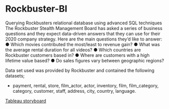 # Rockbuster-BI
Querying Rockbusters relational database using advanced SQL techniques
The Rockbuster Stealth Management Board has asked a series of business questions and
they expect data-driven answers that they can use for their 2020 company strategy. Here are
the main questions they’d like to answer:
● Which movies contributed the most/least to revenue gain?
● What was the average rental duration for all videos?
● Which countries are Rockbuster customers based in?
● Where are customers with a high lifetime value based?
● Do sales figures vary between geographic regions?

Data set used was provided by Rockbuster and contained the following datasets;
- payment, rental, store, film_actor, actor, inventory, film, film_category, category, customer, staff, address, city, country, language.

[Tableau storyboard](https://public.tableau.com/app/profile/zunair8838/viz/Rockbusterstealth/bottom10movies)
